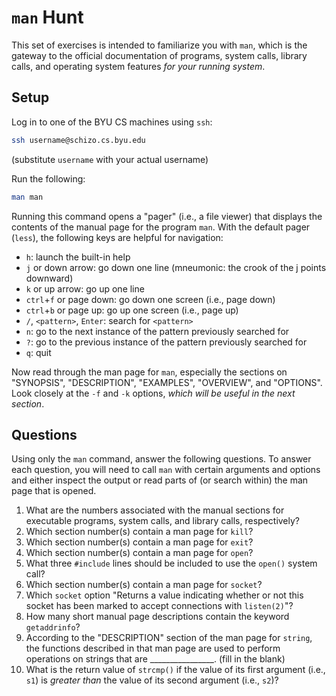 # `man` Hunt

This set of exercises is intended to familiarize you with `man`, which is the
gateway to the official documentation of programs, system calls, library calls,
and operating system features _for your running system_.


## Setup

Log in to one of the BYU CS machines using `ssh`:

```bash
ssh username@schizo.cs.byu.edu
```
(substitute `username` with your actual username)

Run the following:

```bash
man man
```

Running this command opens a "pager" (i.e., a file viewer) that displays the
contents of the manual page for the program `man`.  With the default pager
(`less`), the following keys are helpful for navigation:

 - `h`: launch the built-in help
 - `j` or down arrow: go down one line (mneumonic: the crook of the j points
   downward)
 - `k` or up arrow: go up one line
 - `ctrl`+`f` or page down: go down one screen (i.e., page down)
 - `ctrl`+`b` or page up: go up one screen (i.e., page up)
 - `/`, `<pattern>`, `Enter`: search for `<pattern>`
 - `n`: go to the next instance of the pattern previously searched for
 - `?`: go to the previous instance of the pattern previously searched for
 - `q`: quit

Now read through the man page for `man`, especially the sections on "SYNOPSIS",
"DESCRIPTION", "EXAMPLES", "OVERVIEW", and "OPTIONS".  Look closely at the
`-f` and `-k` options, _which will be useful in the next section_.


## Questions

Using only the `man` command, answer the following questions.  To answer each
question, you will need to call `man` with certain arguments and options and
either inspect the output or read parts of (or search within) the man page that
is opened.  

 1. What are the numbers associated with the manual sections for executable
    programs, system calls, and library calls, respectively?
 2. Which section number(s) contain a man page for `kill`?
 3. Which section number(s) contain a man page for `exit`?
 4. Which section number(s) contain a man page for `open`?
 5. What three `#include` lines should be included to use the `open()` system
    call?
 6. Which section number(s) contain a man page for `socket`?
 7. Which `socket` option "Returns a value indicating whether or not this
    socket has been marked to accept connections with `listen(2)`"?
 8. How many short manual page descriptions contain the keyword `getaddrinfo`?
 9. According to the "DESCRIPTION" section of the man page for `string`, the
    functions described in that man page are used to perform operations on
    strings that are ________________. (fill in the blank)
 10. What is the return value of `strcmp()` if the value of its first argument
     (i.e., `s1`) is _greater than_ the value of its second argument (i.e.,
     `s2`)?

